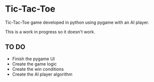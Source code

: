 # Tic-Tac-Toe
Tic-Tac-Toe game developed in python using pygame with an AI player.

This is a work in progress so it doesn't work.

## TO DO
- Finish the pygame UI
- Create the game logic
- Create the win conditions
- Create the AI player algorithm
